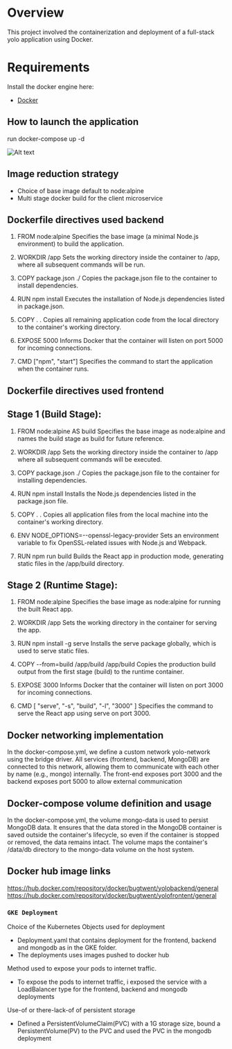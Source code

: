 # Overview
This project involved the containerization and deployment of a full-stack yolo application using Docker.


# Requirements
Install the docker engine here:
- [Docker](https://docs.docker.com/engine/install/) 

## How to launch the application 
run docker-compose up -d

![Alt text](image.png)

## Image reduction strategy
- Choice of base image default to node:alpine
- Multi stage docker build for the client microservice

## Dockerfile directives used backend
1. FROM node:alpine
Specifies the base image (a minimal Node.js environment) to build the application.

2. WORKDIR /app
Sets the working directory inside the container to /app, where all subsequent commands will be run.

3. COPY package.json ./
Copies the package.json file to the container to install dependencies.

4. RUN npm install
Executes the installation of Node.js dependencies listed in package.json.

5. COPY . .
Copies all remaining application code from the local directory to the container's working directory.

6. EXPOSE 5000
Informs Docker that the container will listen on port 5000 for incoming connections.

7. CMD ["npm", "start"]
Specifies the command to start the application when the container runs.

## Dockerfile directives used frontend
## Stage 1 (Build Stage):
1. FROM node:alpine AS build
Specifies the base image as node:alpine and names the build stage as build for future reference.

2. WORKDIR /app
Sets the working directory inside the container to /app where all subsequent commands will be executed.

3. COPY package.json ./
Copies the package.json file to the container for installing dependencies.

4. RUN npm install
Installs the Node.js dependencies listed in the package.json file.

5. COPY . .
Copies all application files from the local machine into the container's working directory.

6. ENV NODE_OPTIONS=--openssl-legacy-provider
Sets an environment variable to fix OpenSSL-related issues with Node.js and Webpack.

7. RUN npm run build
Builds the React app in production mode, generating static files in the /app/build directory.

## Stage 2 (Runtime Stage):
1. FROM node:alpine
Specifies the base image as node:alpine for running the built React app.

2. WORKDIR /app
Sets the working directory in the container for serving the app.

3. RUN npm install -g serve
Installs the serve package globally, which is used to serve static files.

4. COPY --from=build /app/build /app/build
Copies the production build output from the first stage (build) to the runtime container.

5. EXPOSE 3000
Informs Docker that the container will listen on port 3000 for incoming connections.

6. CMD [ "serve", "-s", "build", "-l", "3000" ]
Specifies the command to serve the React app using serve on port 3000.


## Docker networking implementation

In the docker-compose.yml, we define a custom network yolo-network using the bridge driver. All services (frontend, backend, MongoDB) are connected to this network, allowing them to communicate with each other by name (e.g., mongo) internally.
The front-end exposes port 3000 and the backend exposes port 5000 to allow external communication


## Docker-compose volume definition and usage
In the docker-compose.yml, the volume mongo-data is used to persist MongoDB data. It ensures that the data stored in the MongoDB container is saved outside the container's lifecycle, so even if the container is stopped or removed, the data remains intact. The volume maps the container's /data/db directory to the mongo-data volume on the host system.


## Docker hub image links
https://hub.docker.com/repository/docker/bugtwent/yolobackend/general
https://hub.docker.com/repository/docker/bugtwent/yolofrontent/general



### `GKE Deployment`

Choice of the Kubernetes Objects used for deployment 
- Deployment.yaml that contains deployment for the frontend, backend and mongodb as in the GKE folder.
- The deployments uses images pushed to docker hub

Method used to expose your pods to internet traffic.
- To expose the pods to internet traffic, i exposed the service with a LoadBalancer type for the frontend, backend and mongodb deployments

Use-of or there-lack-of of persistent storage
- Defined a PersistentVolumeClaim(PVC) with a 1G storage size, bound a PersistentVolume(PV) to the PVC and used the PVC in the mongodb deployment
